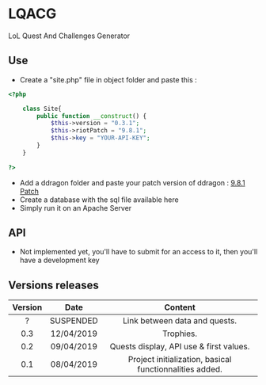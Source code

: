 # LQACG
LoL Quest And Challenges Generator
## Use
- Create a "site.php" file in object folder and paste this : 

```PHP
<?php

    class Site{
        public function __construct() {
            $this->version = "0.3.1";
            $this->riotPatch = "9.8.1";
            $this->key = "YOUR-API-KEY";
        }
    }
    
?>
```

- Add a ddragon folder and paste your patch version of ddragon : [9.8.1 Patch](https://ddragon.leagueoflegends.com/cdn/dragontail-9.8.1.tgz)
- Create a database with the sql file available here
- Simply run it on an Apache Server

## API 
- Not implemented yet, you'll have to submit for an access to it, then you'll have a development key

## Versions releases

| Version |    Date   |                       Content                         |
|:-------:|:---------:|:-----------------------------------------------------:|
|?        |SUSPENDED  |Link between data and quests.                          |
|0.3      |12/04/2019 |Trophies.                                              |
|0.2      |09/04/2019 |Quests display, API use & first values.                |
|0.1      |08/04/2019 |Project initialization, basical functionnalities added.|
